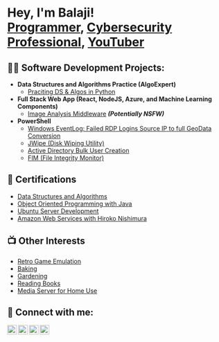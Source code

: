 <h1>Hey, I'm Balaji! <br/><a href="https://github.com/joshmadakor1">Programmer</a>, <a href="https://www.linkedin.com/in/joshmadakor/">Cybersecurity Professional</a>, <a href="https://www.youtube.com/c/joshmadakor">YouTuber</a></h1>

<h2>👨‍💻 Software Development Projects:</h2>

- <b>Data Structures and Algorithms Practice (AlgoExpert)</b>
  - [Praciting DS & Algos in Python](https://github.com/joshmadakor1/Algorithms-Practice)
- <b>Full Stack Web App (React, NodeJS, Azure, and Machine Learning Components)</b>
  - [Image Analysis Middleware](https://github.com/joshmadakor1/4chan-Image-Analysis-Middleware-C964) <b><i>(Potentially NSFW)</b></i>
- <b>PowerShell</b>
  - [Windows EventLog: Failed RDP Logins Source IP to full GeoData Conversion](https://github.com/joshmadakor1/Sentinel-Lab)
  - [JWipe (Disk Wiping Utility)](https://github.com/joshmadakor1/Jwipe.PowerShell)
  - [Active Directory Bulk User Creation](https://github.com/joshmadakor1/AD_PS)
  - [FIM (File Integrity Monitor)](https://github.com/joshmadakor1/PowerShell-Integrity-FIM)


<h2>🧭 Certifications</h2>

- [Data Structures and Algorithms](https://www.youtube.com/watch?v=a83ASGn_V_s)
- [Object Oriented Programming with Java](https://www.youtube.com/watch?v=uHy3oM7NnoU)
- [Ubuntu Server Development](https://)
- [Amazon Web Services with Hiroko Nishimura](https://)


<h2>📺 Other Interests</h2>

- [Retro Game Emulation](https://www.youtube.com/watch?v=a83ASGn_V_s)
- [Baking](https://www.youtube.com/watch?v=uHy3oM7NnoU)
- [Gardening](https://www.youtube.com/watch?v=uHy3oM7NnoU)
- [Reading Books](https://www.youtube.com/watch?v=uHy3oM7NnoU)
- [Media Server for Home Use](https://www.youtube.com/watch?v=uHy3oM7NnoU)


<h2> 🤳 Connect with me:</h2>

[<img align="left" alt="bxlxji | YouTube" width="22px" src="https://cdn.jsdelivr.net/npm/simple-icons@v3/icons/youtube.svg" />][youtube]
[<img align="left" alt="bxlxji | Twitter" width="22px" src="https://cdn.jsdelivr.net/npm/simple-icons@v3/icons/twitter.svg" />][twitter]
[<img align="left" alt="bxlxji | LinkedIn" width="22px" src="https://cdn.jsdelivr.net/npm/simple-icons@v3/icons/linkedin.svg" />][linkedin]
[<img align="left" alt="bxlxji | Instagram" width="22px" src="https://cdn.jsdelivr.net/npm/simple-icons@v3/icons/instagram.svg" />][instagram]

[twitter]: https://twitter.com/bxlxji
[youtube]: https://www.youtube.com/c/bxlxji
[instagram]: https://www.instagram.com/balaji.mrgn/
[linkedin]: https://linkedin.com/in/bxlxji




<!--
### Hey I'm Balaji!

Welcome welcome!

##Certifications


##Github Projects


##Coding Languages



##Other Interests

**bxlxji/bxlxji** is a ✨ _special_ ✨ repository because its `README.md` (this file) appears on your GitHub profile.

Here are some ideas to get you started:

- 🔭 I’m currently working on ...
- 🌱 I’m currently learning ...
- 👯 I’m looking to collaborate on ...
- 🤔 I’m looking for help with ...
- 💬 Ask me about ...
- 📫 How to reach me: ...
- 😄 Pronouns: ...
- ⚡ Fun fact: ...
-->
